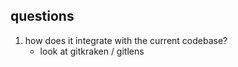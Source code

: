 ## questions

1. how does it integrate with the current codebase? 
    - look at gitkraken / gitlens
